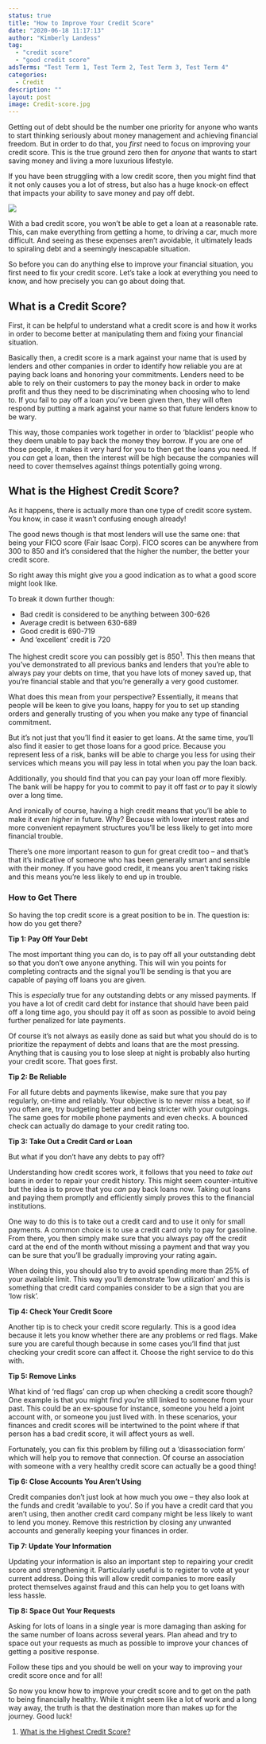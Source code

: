 ```yaml
---
status: true
title: "How to Improve Your Credit Score"
date: "2020-06-18 11:17:13"
author: "Kimberly Landess"
tag:
  - "credit score"
  - "good credit score"
adsTerms: "Test Term 1, Test Term 2, Test Term 3, Test Term 4"
categories:
  - Credit
description: ""
layout: post
image: Credit-score.jpg
---
```


Getting out of debt should be the number one priority for anyone who wants to start thinking seriously about money management and achieving financial freedom. But in order to do that, you _first_ need to focus on improving your credit score. This is the true ground zero then for _anyone_ that wants to start saving money and living a more luxurious lifestyle.

If you have been struggling with a low credit score, then you might find that it not only causes you a lot of stress, but also has a huge knock-on effect that impacts your ability to save money and pay off debt.

![](/posts/Credit-score.jpg)

With a bad credit score, you won’t be able to get a loan at a reasonable rate. This, can make everything from getting a home, to driving a car, much more difficult. And seeing as these expenses aren’t avoidable, it ultimately leads to spiraling debt and a seemingly inescapable situation.

So before you can do anything else to improve your financial situation, you first need to fix your credit score. Let’s take a look at everything you need to know, and how precisely you can go about doing that.

## What is a Credit Score?

First, it can be helpful to understand what a credit score is and how it works in order to become better at manipulating them and fixing your financial situation.

Basically then, a credit score is a mark against your name that is used by lenders and other companies in order to identify how reliable you are at paying back loans and honoring your commitments. Lenders need to be able to rely on their customers to pay the money back in order to make profit and thus they need to be discriminating when choosing who to lend to. If you fail to pay off a loan you’ve been given then, they will often respond by putting a mark against your name so that future lenders know to be wary.

This way, those companies work together in order to ‘blacklist’ people who they deem unable to pay back the money they borrow. If you are one of those people, it makes it very hard for you to then get the loans you need. If you _can_ get a loan, then the interest will be high because the companies will need to cover themselves against things potentially going wrong.

## What is the Highest Credit Score?

As it happens, there is actually more than one type of credit score system. You know, in case it wasn’t confusing enough already!

The good news though is that most lenders will use the same one: that being your FICO score (Fair Isaac Corp). FICO scores can be anywhere from 300 to 850 and it’s considered that the higher the number, the better your credit score.

So right away this might give you a good indication as to what a good score might look like.

To break it down further though:

- Bad credit is considered to be anything between 300-626
- Average credit is between 630-689
- Good credit is 690-719
- And ‘excellent’ credit is 720

The highest credit score you can possibly get is 850<sup>1</sup>. This then means that you’ve demonstrated to all previous banks and lenders that you’re able to always pay your debts on time, that you have lots of money saved up, that you’re financial stable and that you’re generally a very good customer.

What does this mean from your perspective? Essentially, it means that people will be keen to give you loans, happy for you to set up standing orders and generally trusting of you when you make any type of financial commitment.

But it’s not just that you’ll find it easier to get loans. At the same time, you’ll also find it easier to get those loans for a good price. Because you represent less of a risk, banks will be able to charge you less for using their services which means you will pay less in total when you pay the loan back.

Additionally, you should find that you can pay your loan off more flexibly. The bank will be happy for you to commit to pay it off fast _or_ to pay it slowly over a long time.

And ironically of course, having a high credit means that you’ll be able to make it _even higher_ in future. Why? Because with lower interest rates and more convenient repayment structures you’ll be less likely to get into more financial trouble.

There’s one more important reason to gun for great credit too – and that’s that it’s indicative of someone who has been generally smart and sensible with their money. If you have good credit, it means you aren’t taking risks and this means you’re less likely to end up in trouble.

### How to Get There

So having the top credit score is a great position to be in. The question is: how do you get there?

**Tip 1: Pay Off Your Debt**

The most important thing you can do, is to pay off all your outstanding debt so that you don’t owe anyone anything. This will win you points for completing contracts and the signal you’ll be sending is that you are capable of paying off loans you are given.

This is _especially_ true for any outstanding debts or any missed payments. If you have a lot of credit card debt for instance that should have been paid off a long time ago, you should pay it off as soon as possible to avoid being further penalized for late payments.

Of course it’s not always as easily done as said but what you should do is to prioritize the repayment of debts and loans that are the most pressing. Anything that is causing you to lose sleep at night is probably also hurting your credit score. That goes first.

**Tip 2: Be Reliable**

For all future debts and payments likewise, make sure that you pay regularly, on-time and reliably. Your objective is to never miss a beat, so if you often are, try budgeting better and being stricter with your outgoings. The same goes for mobile phone payments and even checks. A bounced check can actually do damage to your credit rating too.

**Tip 3: Take Out a Credit Card or Loan**

But what if you don’t have any debts to pay off?

Understanding how credit scores work, it follows that you need to _take out_ loans in order to repair your credit history. This might seem counter-intuitive but the idea is to prove that you _can_ pay back loans now. Taking out loans and paying them promptly and efficiently simply proves this to the financial institutions.

One way to do this is to take out a credit card and to use it only for small payments. A common choice is to use a credit card only to pay for gasoline. From there, you then simply make sure that you always pay off the credit card at the end of the month without missing a payment and that way you can be sure that you’ll be gradually improving your rating again.

When doing this, you should also try to avoid spending more than 25% of your available limit. This way you’ll demonstrate ‘low utilization’ and this is something that credit card companies consider to be a sign that you are ‘low risk’.

**Tip 4: Check Your Credit Score**

Another tip is to check your credit score regularly. This is a good idea because it lets you know whether there are any problems or red flags. Make sure you are careful though because in some cases you’ll find that just checking your credit score can affect it. Choose the right service to do this with.

**Tip 5: Remove Links**

What kind of ‘red flags’ can crop up when checking a credit score though? One example is that you might find you’re still linked to someone from your past. This could be an ex-spouse for instance, someone you held a joint account with, or someone you just lived with. In these scenarios, your finances and credit scores will be intertwined to the point where if that person has a bad credit score, it will affect yours as well.

Fortunately, you can fix this problem by filling out a ‘disassociation form’ which will help you to remove that connection. Of course an association with someone with a very healthy credit score can actually be a good thing!

**Tip 6: Close Accounts You Aren’t Using**

Credit companies don’t just look at how much you owe – they also look at the funds and credit ‘available to you’. So if you have a credit card that you aren’t using, then another credit card company might be less likely to want to lend you money. Remove this restriction by closing any unwanted accounts and generally keeping your finances in order.

**Tip 7: Update Your Information**

Updating your information is also an important step to repairing your credit score and strengthening it. Particularly useful is to register to vote at your current address. Doing this will allow credit companies to more easily protect themselves against fraud and this can help you to get loans with less hassle.

**Tip 8: Space Out Your Requests**

Asking for lots of loans in a single year is more damaging than asking for the same number of loans across several years. Plan ahead and try to space out your requests as much as possible to improve your chances of getting a positive response.

Follow these tips and you should be well on your way to improving your credit score once and for all!

So now you know how to improve your credit score and to get on the path to being financially healthy. While it might seem like a lot of work and a long way away, the truth is that the destination more than makes up for the journey. Good luck!

1. [What is the Highest Credit Score?](https://www.creditsesame.com/blog/credit-score/what-is-the-highest-credit-score/)
